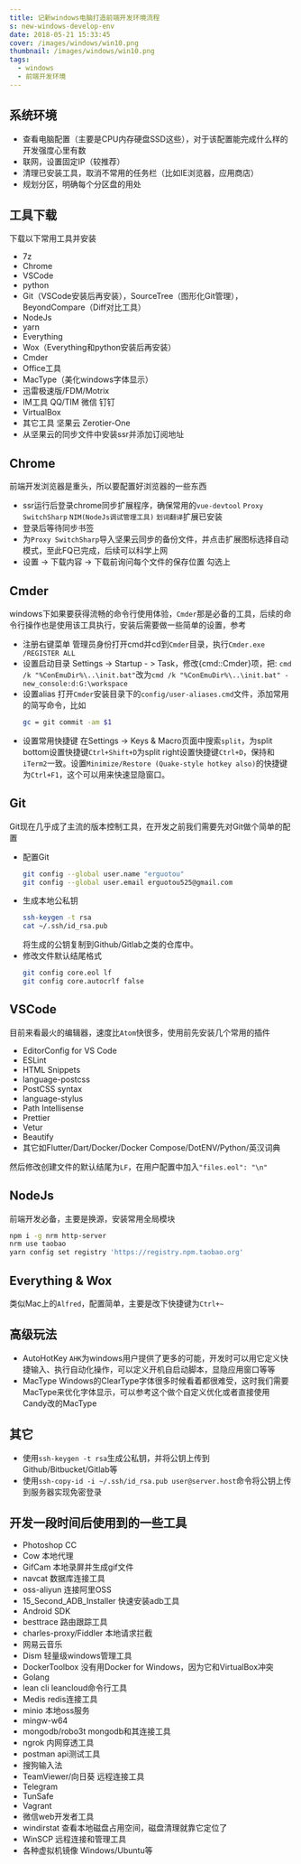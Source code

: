 ```yaml
---
title: 记新windows电脑打造前端开发环境流程
s: new-windows-develop-env
date: 2018-05-21 15:33:45
cover: /images/windows/win10.png
thumbnail: /images/windows/win10.png
tags:
  - windows
  - 前端开发环境
---
```

## 系统环境

- 查看电脑配置（主要是CPU内存硬盘SSD这些），对于该配置能完成什么样的开发强度心里有数
- 联网，设置固定IP（较推荐）
- 清理已安装工具，取消不常用的任务栏（比如IE浏览器，应用商店）
- 规划分区，明确每个分区盘的用处

<!-- more -->
## 工具下载
下载以下常用工具并安装

- 7z
- Chrome
- VSCode
- python
- Git（VSCode安装后再安装），SourceTree（图形化Git管理），BeyondCompare（Diff对比工具）
- NodeJs
- yarn
- Everything
- Wox（Everything和python安装后再安装）
- Cmder
- Office工具
- MacType（美化windows字体显示）
- 迅雷极速版/FDM/Motrix
- IM工具 QQ/TIM 微信 钉钉
- VirtualBox
- 其它工具 坚果云 Zerotier-One
- 从坚果云的同步文件中安装ssr并添加订阅地址

## Chrome
前端开发浏览器是重头，所以要配置好浏览器的一些东西

- ssr运行后登录chrome同步扩展程序，确保常用的`vue-devtool` `Proxy SwitchSharp` `NIM(NodeJs调试管理工具)` `划词翻译`扩展已安装
- 登录后等待同步书签
- 为`Proxy SwitchSharp`导入坚果云同步的备份文件，并点击扩展图标选择自动模式，至此FQ已完成，后续可以科学上网
- 设置 -> 下载内容 -> 下载前询问每个文件的保存位置 勾选上

## Cmder
windows下如果要获得流畅的命令行使用体验，`Cmder`那是必备的工具，后续的命令行操作也是使用该工具执行，安装后需要做一些简单的设置，参考[](https://www.jianshu.com/p/979db1a96f6d)

- 注册右键菜单 管理员身份打开cmd并cd到`Cmder`目录，执行`Cmder.exe /REGISTER ALL`
- 设置启动目录 Settings -> Startup - > Task，修改{cmd::Cmder}项，把:
`cmd /k "%ConEmuDir%\..\init.bat"`改为`cmd /k "%ConEmuDir%\..\init.bat" -new_console:d:G:\workspace`
- 设置alias 打开`Cmder`安装目录下的`config/user-aliases.cmd`文件，添加常用的简写命令，比如
    ```bash
    gc = git commit -am $1
    ```
- 设置常用快捷键 在Settings -> Keys & Macro页面中搜索`split`，为split bottom设置快捷键`Ctrl+Shift+D`为split right设置快捷键`Ctrl+D`，保持和`iTerm2`一致。设置`Minimize/Restore (Quake-style hotkey also)`的快捷键为`Ctrl+F1`，这个可以用来快速显隐窗口。

## Git
Git现在几乎成了主流的版本控制工具，在开发之前我们需要先对Git做个简单的配置

- 配置Git
    ```bash
    git config --global user.name "erguotou"
    git config --global user.email erguotou525@gmail.com
    ```
- 生成本地公私钥
    ```bash
    ssh-keygen -t rsa
    cat ~/.ssh/id_rsa.pub
    ```
    将生成的公钥复制到Github/Gitlab之类的仓库中。
- 修改文件默认结尾格式
    ```bash
    git config core.eol lf
    git config core.autocrlf false
    ```

## VSCode
目前来看最火的编辑器，速度比`Atom`快很多，使用前先安装几个常用的插件

- EditorConfig for VS Code
- ESLint
- HTML Snippets
- language-postcss
- PostCSS syntax
- language-stylus
- Path Intellisense
- Prettier
- Vetur
- Beautify
- 其它如Flutter/Dart/Docker/Docker Compose/DotENV/Python/英汉词典

然后修改创建文件的默认结尾为`LF`，在用户配置中加入`"files.eol": "\n"`

## NodeJs
前端开发必备，主要是换源，安装常用全局模块

```bash
npm i -g nrm http-server
nrm use taobao
yarn config set registry 'https://registry.npm.taobao.org'
```

## Everything & Wox
类似Mac上的`Alfred`，配置简单，主要是改下快捷键为`Ctrl+~`

## 高级玩法
- AutoHotKey `AHK`为windows用户提供了更多的可能，开发时可以用它定义快捷输入、执行自动化操作，可以定义开机自启动脚本，显隐应用窗口等等
- MacType Windows的ClearType字体很多时候看着都很难受，这时我们需要MacType来优化字体显示，可以参考这个做个自定义优化[](https://blog.csdn.net/w19981220/article/details/47993893)或者直接使用Candy改的MacType

## 其它
- 使用`ssh-keygen -t rsa`生成公私钥，并将公钥上传到Github/Bitbucket/Gitlab等
- 使用`ssh-copy-id -i ~/.ssh/id_rsa.pub user@server.host`命令将公钥上传到服务器实现免密登录

## 开发一段时间后使用到的一些工具
- Photoshop CC
- Cow 本地代理
- GifCam 本地录屏并生成gif文件
- navcat 数据库连接工具
- oss-aliyun 连接阿里OSS
- 15_Second_ADB_Installer 快速安装adb工具
- Android SDK
- besttrace 路由跟踪工具
- charles-proxy/Fiddler 本地请求拦截
- 网易云音乐
- Dism 轻量级windows管理工具
- DockerToolbox 没有用Docker for Windows，因为它和VirtualBox冲突
- Golang
- lean cli leancloud命令行工具
- Medis redis连接工具
- minio 本地oss服务
- mingw-w64
- mongodb/robo3t mongodb和其连接工具
- ngrok 内网穿透工具
- postman api测试工具
- 搜狗输入法
- TeamViewer/向日葵 远程连接工具
- Telegram
- TunSafe
- Vagrant
- 微信web开发者工具
- windirstat 查看本地磁盘占用空间，磁盘清理就靠它定位了
- WinSCP 远程连接和管理工具
- 各种虚拟机镜像 Windows/Ubuntu等
